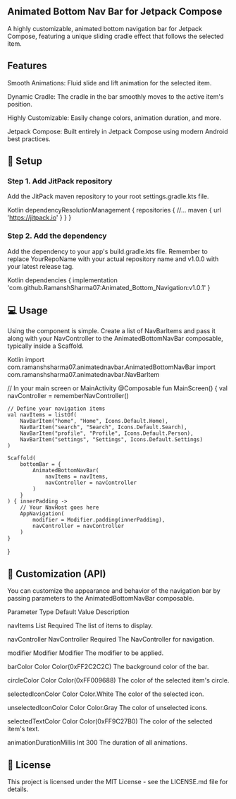 ## Animated Bottom Nav Bar for Jetpack Compose
A highly customizable, animated bottom navigation bar for Jetpack Compose, featuring a unique sliding cradle effect that follows the selected item.

## Features
Smooth Animations: Fluid slide and lift animation for the selected item.

Dynamic Cradle: The cradle in the bar smoothly moves to the active item's position.

Highly Customizable: Easily change colors, animation duration, and more.

Jetpack Compose: Built entirely in Jetpack Compose using modern Android best practices.

## 🚀 Setup
### Step 1. Add JitPack repository

Add the JitPack maven repository to your root settings.gradle.kts file.

Kotlin
dependencyResolutionManagement {
    repositories {
        //...
        maven { url 'https://jitpack.io' }
    }
}
### Step 2. Add the dependency

Add the dependency to your app's build.gradle.kts file. Remember to replace YourRepoName with your actual repository name and v1.0.0 with your latest release tag.

Kotlin
dependencies {
    implementation 'com.github.RamanshSharma07:Animated_Bottom_Navigation:v1.0.1'
}
## 💻 Usage
Using the component is simple. Create a list of NavBarItems and pass it along with your NavController to the AnimatedBottomNavBar composable, typically inside a Scaffold.

Kotlin
import com.ramanshsharma07.animatednavbar.AnimatedBottomNavBar
import com.ramanshsharma07.animatednavbar.NavBarItem

// In your main screen or MainActivity
@Composable
fun MainScreen() {
    val navController = rememberNavController()

    // Define your navigation items
    val navItems = listOf(
        NavBarItem("home", "Home", Icons.Default.Home),
        NavBarItem("search", "Search", Icons.Default.Search),
        NavBarItem("profile", "Profile", Icons.Default.Person),
        NavBarItem("settings", "Settings", Icons.Default.Settings)
    )

    Scaffold(
        bottomBar = {
            AnimatedBottomNavBar(
                navItems = navItems,
                navController = navController
            )
        }
    ) { innerPadding ->
        // Your NavHost goes here
        AppNavigation(
            modifier = Modifier.padding(innerPadding),
            navController = navController
        )
    }
}
## 🎨 Customization (API)
You can customize the appearance and behavior of the navigation bar by passing parameters to the AnimatedBottomNavBar composable.

Parameter	Type	Default Value	Description

navItems	List<NavBarItem>	Required	The list of items to display.

navController	NavController	Required	The NavController for navigation.

modifier	Modifier	Modifier	The modifier to be applied.

barColor	Color	Color(0xFF2C2C2C)	The background color of the bar.

circleColor	Color	Color(0xFF009688)	The color of the selected item's circle.

selectedIconColor	Color	Color.White	The color of the selected icon.

unselectedIconColor	Color	Color.Gray	The color of unselected icons.

selectedTextColor	Color	Color(0xFF9C27B0)	The color of the selected item's text.

animationDurationMillis	Int	300	The duration of all animations.

## 📄 License
This project is licensed under the MIT License - see the LICENSE.md file for details.
